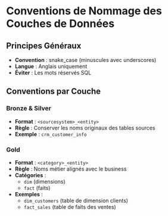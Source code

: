 # Conventions de Nommage des Couches de Données

## Principes Généraux

- **Convention** : snake_case (minuscules avec underscores)
- **Langue** : Anglais uniquement
- **Éviter** : Les mots réservés SQL

## Conventions par Couche

### Bronze & Silver

- **Format** : `<sourcesystem>_<entity>`
- **Règle** : Conserver les noms originaux des tables sources
- **Exemple** : `crm_customer_info`

### Gold

- **Format** : `<category>_<entity>`
- **Règle** : Noms métier alignés avec le business
- **Catégories** : 
  - `dim` (dimensions)
  - `fact` (faits)
- **Exemples** :
  - `dim_customers` (table de dimension clients)
  - `fact_sales` (table de faits des ventes)
